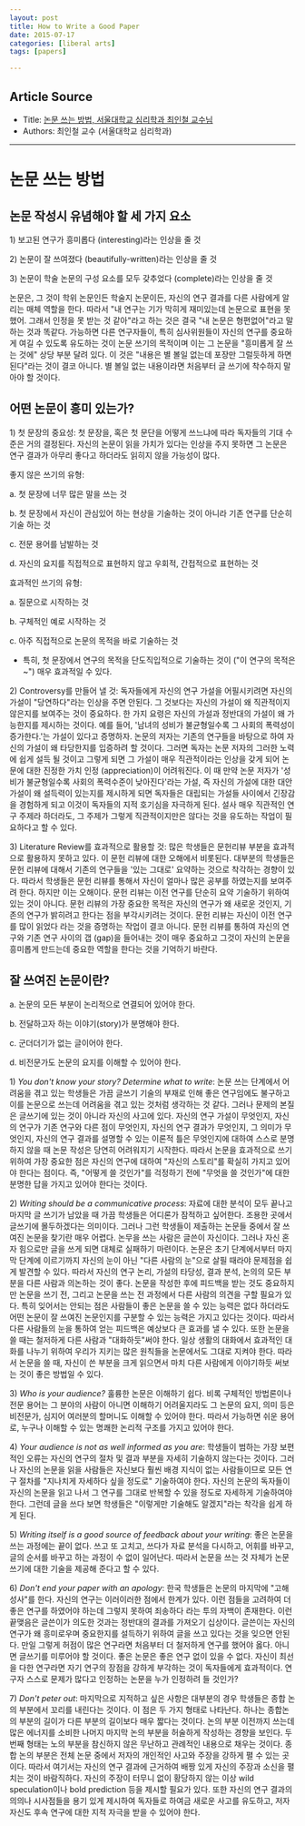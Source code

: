 ```yaml
---
layout: post
title: How to Write a Good Paper
date: 2015-07-17
categories: [liberal arts]
tags: [papers]

---
```



## Article Source
* Title: [논문 쓰는 방법, 서울대학교 심리학과 최인철 교수님](http://msdong.tistory.com/m/post/82)
* Authors: 최인철 교수 (서울대학교 심리학과)


-------

# 논문 쓰는 방법

## 논문 작성시 유념해야 할 세 가지 요소



​1) 보고된 연구가 흥미롭다 (interesting)라는 인상을 줄 것

​2) 논문이 잘 쓰여졌다 (beautifully-written)라는 인상을 줄 것

​3) 논문이 학술 논문의 구성 요소를 모두 갖추었다 (complete)라는 인상을
줄 것



논문은, 그 것이 학위 논문인든 학술지 논문이든, 자신의 연구 결과를 다른
사람에게 알리는 매체 역할을 한다. 따라서 "내 연구는 기가 막히게
재미있는데 논문으로 표현을 못했어. 그래서 인정을 못 받는 것 같아"라고
하는 것은 결국 "내 논문은 형편없어"라고 말하는 것과 똑같다. 가능하면
다른 연구자들이, 특히 심사위원들이 자신의 연구를 중요하게 여길 수
있도록 유도하는 것이 논문 쓰기의 목적이며 이는 그 논문을 "흥미롭게 잘
쓰는 것에" 상당 부분 달려 있다. 이 것은 "내용은 별 볼일 없는데 포장만
그럴듯하게 하면 된다"라는 것이 결코 아니다. 별 볼일 없는 내용이라면
처음부터 글 쓰기에 착수하지 말아야 할 것이다.



## 어떤 논문이 흥미 있는가?



​1) 첫 문장의 중요성: 첫 문장을, 혹은 첫 문단을 어떻게 쓰느냐에 따라
독자들의 기대 수준은 거의 결정된다. 자신의 논문이 읽을 가치가 있다는
인상을 주지 못하면 그 논문은 연구 결과가 아무리 좋다고 하더라도 읽히지
않을 가능성이 많다.



좋지 않은 쓰기의 유형:

​a. 첫 문장에 너무 많은 말을 쓰는 것

​b. 첫 문장에서 자신이 관심있어 하는 현상을 기술하는 것이 아니라 기존
연구를 단순히 기술 하는 것

​c. 전문 용어를 남발하는 것

​d. 자신의 요지를 직접적으로 표현하지 않고 우회적, 간접적으로 표현하는
것



효과적인 쓰기의 유형:

​a. 질문으로 시작하는 것

​b. 구체적인 예로 시작하는 것

​c. 아주 직접적으로 논문의 목적을 바로 기술하는 것

- 특히, 첫 문장에서 연구의 목적을 단도직입적으로 기술하는 것이 ("이
연구의 목적은~") 매우 효과적일 수 있다.



​2) Controversy를 만들어 낼 것: 독자들에게 자신의 연구 가설을
어필시키려면 자신의 가설이 "당연하다"라는 인상을 주면 안된다. 그
것보다는 자신의 가설이 왜 직관적이지 않은지를 보여주는 것이 중요하다. 한
가지 요령은 자신의 가설과 정반대의 가설이 왜 가능한지를 제시하는 것이다.
예를 들어, '남녀의 성비가 불균형일수록 그 사회의 폭력성이 증가한다.'는
가설이 있다고 증명하자. 논문의 저자는 기존의 연구들을 바탕으로 하여
자신의 가설이 왜 타당한지를 입증하려 할 것이다. 그러면 독자는 논문
저자의 그러한 노력에 쉽게 설득 될 것이고 그렇게 되면 그 가설이 매우
직관적이라는 인상을 갖게 되어 논문에 대한 진정한 가치 인정
(appreciation)이 어려워진다. 이 때 만약 논문 저자가 '성비가 불균형일수록
사회의 폭력수준이 낮아진다'라는 가설, 즉 자신의 가설에 대한 대안 가설이
왜 설득력이 있는지를 제시하게 되면 독자들은 대립되는 가설들 사이에서
긴장감을 경험하게 되고 이것이 독자들의 지적 호기심을 자극하게 된다. 설사
매우 직관적인 연구 주제라 하더라도, 그 주제가 그렇게 직관적이지만은
않다는 것을 유도하는 작업이 필요하다고 할 수 있다.



​3) Literature Review를 효과적으로 활용할 것: 많은 학생들은 문헌리뷰
부분을 효과적으로 활용하지 못하고 있다. 이 문헌 리뷰에 대한 오해에서
비롯된다. 대부분의 학생들은 문헌 리뷰에 대해서 기존의 연구들을 '있는
그대로' 요약하는 것으로 착각하는 경향이 있다. 따라서 학생들은 문헌
리뷰를 통해서 자신이 얼마나 많은 공부를 하였는지를 보여주려 한다. 하지만
이는 오해이다. 문헌 리뷰는 이전 연구를 단순히 요약 기술하기 위하여 있는
것이 아니다. 문헌 리뷰의 가장 중요한 목적은 자신의 연구가 왜 새로운
것인지, 기존의 연구가 밝히려고 한다는 점을 부각시키려는 것이다. 문헌
리뷰는 자신이 이전 연구를 많이 읽었다 라는 것을 증명하는 작업이 결코
아니다. 문헌 리뷰를 통하여 자신의 연구와 기존 연구 사이의 갭 (gap)을
들어내는 것이 매우 중요하고 그것이 자신의 논문을 흥미롭게 만드는데
중요한 역할을 한다는 것을 기억하기 바란다.



## 잘 쓰여진 논문이란?



​a. 논문의 모든 부분이 논리적으로 연결되어 있어야 한다.

​b. 전달하고자 하는 이야기(story)가 분명해야 한다.

​c. 군더더기가 없는 글이어야 한다.

​d. 비전문가도 논문의 요지를 이해할 수 있어야 한다.



​1) *You don't know your story? Determine what to write*: 논문 쓰는
단계에서 어려움을 겪고 있는 학생들은 가끔 글쓰기 기술의 부재로 인해 좋은
연구임에도 불구하고 이를 논문으로 쓰는데 어려움을 겪고 있는 것처럼
생각하는 것 같다. 그러나 문제의 본질은 글쓰기에 있는 것이 아니라 자신의
사고에 있다. 자신의 연구 가설이 무엇인지, 자신의 연구가 기존 연구와 다른
점이 무엇인지, 자신의 연구 결과가 무엇인지, 그 의미가 무엇인지, 자신의
연구 결과를 설명할 수 있는 이론적 틀은 무엇인지에 대하여 스스로 분명하지
않을 때 논문 작성은 당연히 어려워지기 시작한다. 따라서 논문을 효과적으로
쓰기 위하여 가장 중요한 점은 자신의 연구에 대하여 "자신의 스토리"를
확실히 가지고 있어야 한다는 점이다. 즉, "어떻게 쓸 것인가"를 걱정하기
전에 "무엇을 쓸 것인가"에 대한 분명한 답을 가지고 있어야 한다는 것이다.



​2) *Writing should be a communicative process*: 자료에 대한 분석이 모두
끝나고 마지막 글 쓰기가 남았을 때 가끔 학생들은 어디론가 잠적하고
싶어한다. 조용한 곳에서 글쓰기에 몰두하겠다는 의미이다. 그러나 그런
학생들이 제출하는 논문들 중에서 잘 쓰여진 논문을 찾기란 매우 어렵다.
논무을 쓰는 사람은 글쓴이 자신이다. 그러나 자신 혼자 힘으로만 글을 쓰게
되면 대체로 실패하기 마련이다. 논문은 초기 단계에서부터 마지막 단계에
이르기까지 자신의 눈이 아닌 "다른 사람의 눈"으로 살필 때라야 문제점을
쉽게 발견할 수 있다. 따라서 자신의 연구 논리, 가설의 타당성, 결과 분석,
논의의 모든 부분을 다른 사람과 의논하는 것이 좋다. 논문을 작성한 후에
피드백을 받는 것도 중요하지만 논문을 쓰기 전, 그리고 논문을 쓰는 전
과정에서 다른 사람의 의견을 구할 필요가 있다. 특히 잊어서는 안되는 점은
사람들이 좋은 논문을 쓸 수 있는 능력은 없다 하더라도 어떤 논문이 잘
쓰여진 논문인지를 구분할 수 있는 능력은 가지고 있다는 것이다. 따라서
다른 사람들의 눈을 통하여 얻는 피드백은 예상보다 큰 효과를 낼 수 있다.
또한 논문을 쓸 때는 철저하게 다른 사람과 "대화하듯"써야 한다. 일상
생활의 대화에서 효과적인 대화를 나누기 위하여 우리가 지키는 많은
원칙들을 논문에서도 그대로 지켜야 한다. 따라서 논문을 쓸 때, 자신이 쓴
부분을 크게 읽으면서 마치 다른 사람에게 이야기하듯 써보는 것이 좋은
방법일 수 있다.



​3) *Who is your audience?* 훌륭한 논문은 이해하기 쉽다. 비록 구체적인
방법론이나 전문 용어는 그 분야의 사람이 아니면 이해하기 어려울지라도 그
논문의 요지, 의미 등은 비전문가, 심지어 여러분의 할머니도 이해할 수
있어야 한다. 따라서 가능하면 쉬운 용어로, 누구나 이해할 수 있는 명쾌한
논리적 구조를 가지고 있어야 한다.



​4) *Your audience is not as well informed as you are*: 학생들이 범하는
가장 보편적인 오류는 자신의 연구의 절차 및 결과 부분을 자세히 기술하지
않는다는 것이다. 그러나 자신의 논문을 읽을 사람들은 자신보다 훨씬 배경
지식이 없는 사람들이므로 모든 연구 절차를 "지나치게 자세하다 싶을
정도로" 기술하여야 한다. 자신의 논문의 독자들이 자신의 논문을 읽고 나서
그 연구를 그대로 반복할 수 있을 정도로 자세하게 기술하여야 한다. 그런데
글을 쓰다 보면 학생들은 "이렇게만 기술해도 알겠지"라는 착각을 쉽게 하게
된다.



​5) *Writing itself is a good source of feedback about your writing*: 좋은
논문을 쓰는 과정에는 끝이 없다. 쓰고 또 고치고, 쓰다가 자료 분석을
다시하고, 어휘를 바꾸고, 글의 순서를 바꾸고 하는 과정이 수 없이
일어난다. 따라서 논문을 쓰는 것 자체가 논문 쓰기에 대한 기술을 제공해
준다고 할 수 있다.



​6) *Don't end your paper with an apology*: 한국 학생들은 논문의 마지막에
"고해성사"를 한다. 자신의 연구는 이러이러한 점에서 한계가 있다. 이런
점들을 고려하여 더 좋은 연구를 하였어야 하는데 그렇지 못하여 죄송하다
라는 투의 자백이 존재한다. 이런 끝맺음은 글쓴이가 의도한 것과는 정반대의
결과를 가져오기 십상이다. 글쓴이는 자신의 연구가 왜 흥미로우며
중요한지를 설득하기 위하여 글을 쓰고 있다는 것을 잊으면 안된다. 만일
그렇게 허점이 많은 연구라면 처음부터 더 철저하게 연구를 했어야 옳다.
아니면 글쓰기를 미루어야 할 것이다. 좋은 논문은 좋은 연구 없이 있을 수
없다. 자신이 최선을 다한 연구라면 자기 연구의 장점을 강하게 부각하는
것이 독자들에게 효과적이다. 연구자 스스로 문제가 많다고 인정하는 논문을
누가 인정하려 들 것인가?



​7) *Don't peter out*: 마지막으로 지적하고 싶은 사항은 대부분의 경우
학생들은 종합 논의 부분에서 꼬리를 내린다는 것이다. 이 점은 두 가지
형태로 나타난다. 하나는 종합논의 부분의 길이가 다른 부분의 길이보다 매우
짧다는 것이다. 논의 부분 이전까지 쓰는데 많은 에너지를 소비한 나머지
마지막 논의 부분을 허술하게 작성하는 경향을 보인다. 두 번째 형태는 노의
부분을 참신하지 않은 무난하고 관례적인 내용으로 채우는 것이다. 종합 논의
부분은 전체 논문 중에서 저자의 개인적인 사고와 주장을 강하게 펼 수 있는
곳이다. 따라서 여기서는 자신의 연구 결과에 근거하여 배짱 있게 자신의
주장과 소신을 펼치는 것이 바람직하다. 자신의 주장이 터무니 없이 황당하지
않는 이상 wild speculation이나 bold prediction 등을 제시할 필요가 있다.
또한 자신의 연구 결과의 의의나 시사점들을 용기 있게 제시하여 독자들로
하여금 새로운 사고를 유도하고, 저자 자신도 후속 연구에 대한 지적 자극을
받을 수 있어야 한다.